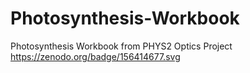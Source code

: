 # Photosynthesis-Workbook
Photosynthesis Workbook from PHYS2 Optics Project
https://zenodo.org/badge/156414677.svg
